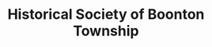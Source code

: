 ---
layout: repo
title: "Historical Society of Boonton Township"
id: 12373
permalink: repos/12373/
---